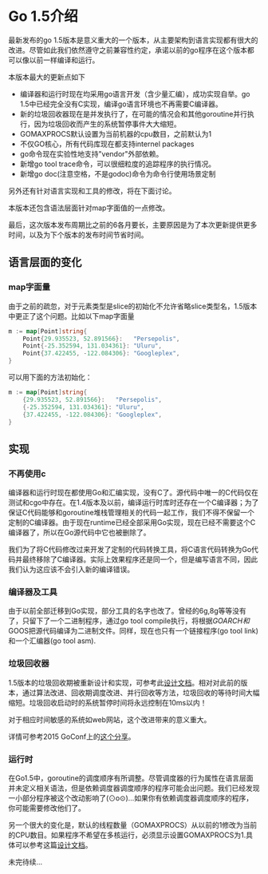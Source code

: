 # Go 1.5介绍

最新发布的go 1.5版本是意义重大的一个版本，从主要架构到语言实现都有很大的改进。尽管如此我们依然遵守之前兼容性约定，承诺以前的go程序在这个版本都可以像以前一样编译和运行。

本版本最大的更新点如下

* 编译器和运行时现在均采用go语言开发（含少量汇编），成功实现自举。go 1.5中已经完全没有C实现，编译go语言环境也不再需要C编译器。
* 新的垃圾回收器现在是并发执行了，在可能的情况会和其他goroutine并行执行，因为垃圾回收而产生的系统暂停事件大大缩短。
* GOMAXPROCS默认设置为当前机器的cpu数目，之前默认为1
* 不仅GO核心，所有代码库现在都支持internel packages
* go命令现在实验性地支持"vendor"外部依赖。
* 新增go tool trace命令，可以很细粒度的追踪程序的执行情况。
* 新增go doc(注意空格，不是godoc)命令为命令行使用场景定制

另外还有针对语言实现和工具的修改，将在下面讨论。

本版本还包含语法层面针对map字面值的一点修改。

最后，这次版本发布周期比之前的6各月要长，主要原因是为了本次更新提供更多时间，以及为下个版本的发布时间节省时间。

## 语言层面的变化

### map字面量

由于之前的疏忽，对于元素类型是slice的初始化不允许省略slice类型名，1.5版本中更正了这个问题。比如以下map字面量

``` go
m := map[Point]string{
    Point{29.935523, 52.891566}:   "Persepolis",
    Point{-25.352594, 131.034361}: "Uluru",
    Point{37.422455, -122.084306}: "Googleplex",
}
```

可以用下面的方法初始化：

``` go
m := map[Point]string{
    {29.935523, 52.891566}:   "Persepolis",
    {-25.352594, 131.034361}: "Uluru",
    {37.422455, -122.084306}: "Googleplex",
}
```
## 实现

### 不再使用c

编译器和运行时现在都使用Go和汇编实现，没有C了。源代码中唯一的C代码仅在测试和cgo中存在。在1.4版本及以前，编译运行时库时还存在一个C编译器；为了保证C代码能够和goroutine堆栈管理相关的代码一起工作，我们不得不保留一个定制的C编译器。由于现在runtime已经全部采用Go实现，现在已经不需要这个C编译器了，所以在Go源代码中它也被删除了。

我们为了将C代码修改过来开发了定制的代码转换工具，将C语言代码转换为Go代码并最终移除了C编译器。实际上效果程序还是同一个，但是编写语言不同，因此我们认为这应该不会引入新的编译错误。

### 编译器及工具

由于以前全部迁移到Go实现，部分工具的名字也改了。曾经的6g,8g等等没有了，只留下了一个二进制程序，通过go tool compile执行，将根据$GOARCH和$GOOS把源代码编译为二进制文件。同样，现在也只有一个链接程序(go tool link)和一个汇编器(go tool asm).

### 垃圾回收器

1.5版本的垃圾回收期被重新设计和实现，可参考此[设计文档](https://golang.org/s/go14gc)。相对对此前的版本，通过算法改进、回收期调度改进、并行回收等方法，垃圾回收的等待时间大幅缩短。垃圾回收启动时的系统暂停时间将永远控制在10ms以内！

对于相应时间敏感的系统如web网站，这个改进带来的意义重大。

详情可参考2015 GoConf上的[这个分享](https://talks.golang.org/2015/go-gc.pdf)。

### 运行时

在Go1.5中，goroutine的调度顺序有所调整。尽管调度器的行为属性在语言层面并未定义相关语法，但是依赖调度器调度顺序的程序可能会出问题。我们已经发现一小部分程序被这个改动影响了(⊙o⊙)…如果你有依赖调度器调度顺序的程序，你可能需要修改他们了。

另一个很大的变化是，默认的线程数量（GOMAXPROCS）从以前的1修改为当前的CPU数目。如果程序不希望在多核运行，必须显示设置GOMAXPROCS为1.具体可以参考这篇[设计文档](https://docs.google.com/document/d/1At2Ls5_fhJQ59kDK2DFVhFu3g5mATSXqqV5QrxinasI/edit)。



未完待续...